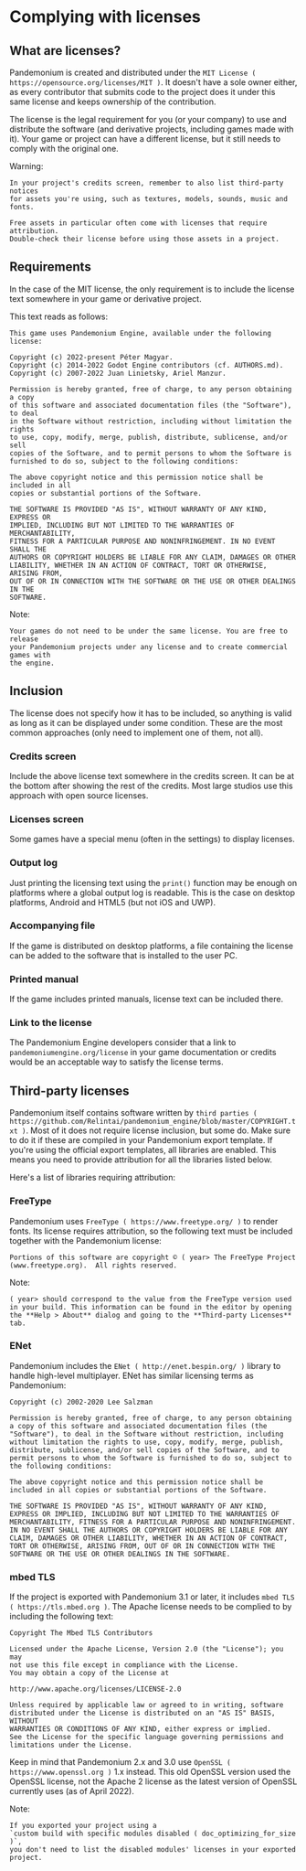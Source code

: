 

# Complying with licenses

## What are licenses?

Pandemonium is created and distributed under the `MIT License ( https://opensource.org/licenses/MIT )`.
It doesn't have a sole owner either, as every contributor that submits code to
the project does it under this same license and keeps ownership of the
contribution.

The license is the legal requirement for you (or your company) to use and
distribute the software (and derivative projects, including games made with it).
Your game or project can have a different license, but it still needs to comply
with the original one.

Warning:


    In your project's credits screen, remember to also list third-party notices
    for assets you're using, such as textures, models, sounds, music and fonts.

    Free assets in particular often come with licenses that require attribution.
    Double-check their license before using those assets in a project.

## Requirements

In the case of the MIT license, the only requirement is to include the license
text somewhere in your game or derivative project.

This text reads as follows:

    This game uses Pandemonium Engine, available under the following license:

    Copyright (c) 2022-present Péter Magyar.
    Copyright (c) 2014-2022 Godot Engine contributors (cf. AUTHORS.md).
    Copyright (c) 2007-2022 Juan Linietsky, Ariel Manzur.

    Permission is hereby granted, free of charge, to any person obtaining a copy
    of this software and associated documentation files (the "Software"), to deal
    in the Software without restriction, including without limitation the rights
    to use, copy, modify, merge, publish, distribute, sublicense, and/or sell
    copies of the Software, and to permit persons to whom the Software is
    furnished to do so, subject to the following conditions:

    The above copyright notice and this permission notice shall be included in all
    copies or substantial portions of the Software.

    THE SOFTWARE IS PROVIDED "AS IS", WITHOUT WARRANTY OF ANY KIND, EXPRESS OR
    IMPLIED, INCLUDING BUT NOT LIMITED TO THE WARRANTIES OF MERCHANTABILITY,
    FITNESS FOR A PARTICULAR PURPOSE AND NONINFRINGEMENT. IN NO EVENT SHALL THE
    AUTHORS OR COPYRIGHT HOLDERS BE LIABLE FOR ANY CLAIM, DAMAGES OR OTHER
    LIABILITY, WHETHER IN AN ACTION OF CONTRACT, TORT OR OTHERWISE, ARISING FROM,
    OUT OF OR IN CONNECTION WITH THE SOFTWARE OR THE USE OR OTHER DEALINGS IN THE
    SOFTWARE.


Note:

    Your games do not need to be under the same license. You are free to release
    your Pandemonium projects under any license and to create commercial games with
    the engine.

## Inclusion

The license does not specify how it has to be included, so anything is valid as
long as it can be displayed under some condition. These are the most common
approaches (only need to implement one of them, not all).

### Credits screen

Include the above license text somewhere in the credits screen. It can be at the
bottom after showing the rest of the credits. Most large studios use this
approach with open source licenses.

### Licenses screen

Some games have a special menu (often in the settings) to display licenses.

### Output log

Just printing the licensing text using the `print()`
function may be enough on platforms where a global output log is readable.
This is the case on desktop platforms, Android and HTML5 (but not iOS and UWP).

### Accompanying file

If the game is distributed on desktop platforms, a file containing the license
can be added to the software that is installed to the user PC.

### Printed manual

If the game includes printed manuals, license text can be included there.

### Link to the license

The Pandemonium Engine developers consider that a link to `pandemoniumengine.org/license`
in your game documentation or credits would be an acceptable way to satisfy
the license terms.

## Third-party licenses

Pandemonium itself contains software written by
`third parties ( https://github.com/Relintai/pandemonium_engine/blob/master/COPYRIGHT.txt )`.
Most of it does not require license inclusion, but some do.
Make sure to do it if these are compiled in your Pandemonium export template. If
you're using the official export templates, all libraries are enabled. This
means you need to provide attribution for all the libraries listed below.

Here's a list of libraries requiring attribution:

### FreeType

Pandemonium uses `FreeType ( https://www.freetype.org/ )` to render fonts. Its license
requires attribution, so the following text must be included together with the
Pandemonium license:

    Portions of this software are copyright © ( year> The FreeType Project (www.freetype.org).  All rights reserved.

Note:


    ( year> should correspond to the value from the FreeType version used
    in your build. This information can be found in the editor by opening
    the **Help > About** dialog and going to the **Third-party Licenses**
    tab.

### ENet

Pandemonium includes the `ENet ( http://enet.bespin.org/ )` library to handle
high-level multiplayer. ENet has similar licensing terms as Pandemonium:


    Copyright (c) 2002-2020 Lee Salzman

    Permission is hereby granted, free of charge, to any person obtaining a copy of this software and associated documentation files (the "Software"), to deal in the Software without restriction, including without limitation the rights to use, copy, modify, merge, publish, distribute, sublicense, and/or sell copies of the Software, and to permit persons to whom the Software is furnished to do so, subject to the following conditions:

    The above copyright notice and this permission notice shall be included in all copies or substantial portions of the Software.

    THE SOFTWARE IS PROVIDED "AS IS", WITHOUT WARRANTY OF ANY KIND, EXPRESS OR IMPLIED, INCLUDING BUT NOT LIMITED TO THE WARRANTIES OF MERCHANTABILITY, FITNESS FOR A PARTICULAR PURPOSE AND NONINFRINGEMENT. IN NO EVENT SHALL THE AUTHORS OR COPYRIGHT HOLDERS BE LIABLE FOR ANY CLAIM, DAMAGES OR OTHER LIABILITY, WHETHER IN AN ACTION OF CONTRACT, TORT OR OTHERWISE, ARISING FROM, OUT OF OR IN CONNECTION WITH THE SOFTWARE OR THE USE OR OTHER DEALINGS IN THE SOFTWARE.

### mbed TLS

If the project is exported with Pandemonium 3.1 or later, it includes `mbed TLS ( https://tls.mbed.org )`.
The Apache license needs to be complied to by including the following text:

    Copyright The Mbed TLS Contributors

    Licensed under the Apache License, Version 2.0 (the "License"); you may
    not use this file except in compliance with the License.
    You may obtain a copy of the License at

    http://www.apache.org/licenses/LICENSE-2.0

    Unless required by applicable law or agreed to in writing, software
    distributed under the License is distributed on an "AS IS" BASIS, WITHOUT
    WARRANTIES OR CONDITIONS OF ANY KIND, either express or implied.
    See the License for the specific language governing permissions and
    limitations under the License.

Keep in mind that Pandemonium 2.x and 3.0 use `OpenSSL ( https://www.openssl.org )` 1.x
instead. This old OpenSSL version used the OpenSSL license, not the Apache 2 license
as the latest version of OpenSSL currently uses (as of April 2022).

Note:

    If you exported your project using a
    `custom build with specific modules disabled ( doc_optimizing_for_size )`,
    you don't need to list the disabled modules' licenses in your exported project.
